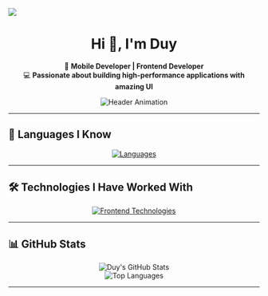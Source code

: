 ![](https://komarev.com/ghpvc/?username=duy99uit)

<div align="center">
  
# Hi 👋, I'm Duy

🚀 **Mobile Developer | Frontend Developer**  
💻 **Passionate about building high-performance applications with amazing UI**

![Header Animation](https://capsule-render.vercel.app/api?type=rect&color=0:2563EB,100:111827&height=200&section=header&text=🚀%20Welcome%20to%20my%20GitHub!%20🚀&fontSize=35&fontColor=ffffff&animation=fadeIn)

</div>

---

## 🚀 Languages I Know

<div align="center">

[![Languages](https://skillicons.dev/icons?i=ts,js,java,swift,html,sass,css,go)](https://skillicons.dev)

</div>

---

## 🛠️ Technologies I Have Worked With

<div align="center">

[![Frontend Technologies](https://skillicons.dev/icons?i=androidstudio,apple,react,redux,graphql,tailwind,bootstrap,mui,docker,postgres,postman,git,github,gitlab)](https://skillicons.dev)

</div>

---

## 📊 GitHub Stats

<div align="center">

![Duy's GitHub Stats](https://github-readme-stats.vercel.app/api?username=duy99uit&show_icons=true&theme=radical&hide=prs)  
![Top Languages](https://github-readme-stats.vercel.app/api/top-langs/?username=duy99uit&layout=compact&theme=radical)

</div>

---
